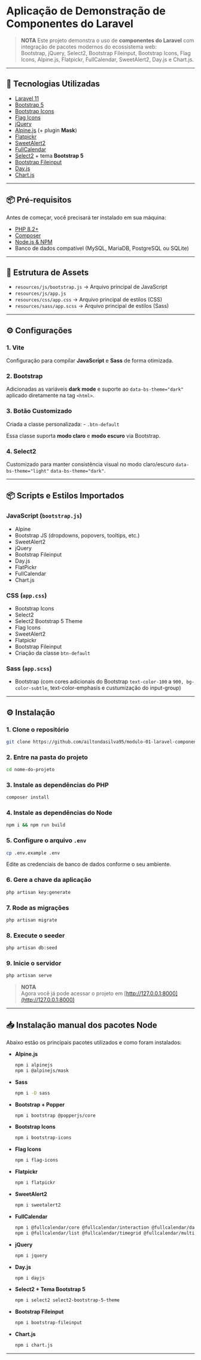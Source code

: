 # Aplicação de Demonstração de Componentes do Laravel

> **NOTA**
> Este projeto demonstra o uso de **componentes do Laravel** com integração de pacotes modernos do ecossistema web:  
> Bootstrap, jQuery, Select2, Bootstrap Fileinput, Bootstrap Icons, Flag Icons, Alpine.js, Flatpickr, FullCalendar, SweetAlert2, Day.js e Chart.js.

---

## 🚀 Tecnologias Utilizadas

- [Laravel 11](https://laravel.com)
- [Bootstrap 5](https://getbootstrap.com)
- [Bootstrap Icons](https://icons.getbootstrap.com)
- [Flag Icons](https://flagicons.lipis.dev)
- [jQuery](https://jquery.com)
- [Alpine.js](https://alpinejs.dev) (+ plugin **Mask**)
- [Flatpickr](https://flatpickr.js.org)
- [SweetAlert2](https://sweetalert2.github.io)
- [FullCalendar](https://fullcalendar.io)
- [Select2](https://select2.org) + tema **Bootstrap 5**
- [Bootstrap Fileinput](http://plugins.krajee.com/file-input)
- [Day.js](https://day.js.org)
- [Chart.js](https://www.chartjs.org)

---

## 📦 Pré-requisitos

Antes de começar, você precisará ter instalado em sua máquina:

- [PHP 8.2+](https://www.php.net)
- [Composer](https://getcomposer.org)
- [Node.js & NPM](https://nodejs.org)
- Banco de dados compatível (MySQL, MariaDB, PostgreSQL ou SQLite)

---

## 📂 Estrutura de Assets

-   `resources/js/bootstrap.js` → Arquivo principal de JavaScript
-   `resources/js/app.js`
-   `resources/css/app.css` → Arquivo principal de estilos (CSS)
-   `resources/sass/app.scss` → Arquivo principal de estilos (Sass)

---

## ⚙️ Configurações

### 1. Vite

Configuração para compilar **JavaScript** e **Sass** de forma otimizada.

### 2. Bootstrap

Adicionadas as variáveis **dark mode** e suporte ao
`data-bs-theme="dark"` aplicado diretamente na tag `<html>`.

### 3. Botão Customizado

Criada a classe personalizada: - `.btn-default`

Essa classe suporta **modo claro** e **modo escuro** via Bootstrap.

### 4. Select2

Customizado para manter consistência
visual no modo claro/escuro `data-bs-theme="light"` `data-bs-theme="dark"`.

---

## 📦 Scripts e Estilos Importados

### JavaScript (`bootstrap.js`)

-   Alpine
-   Bootstrap JS (dropdowns, popovers, tooltips, etc.)
-   SweetAlert2
-   jQuery
-   Bootstrap Fileinput
-   Day.js
-   FlatPickr
-   FullCalendar
-   Chart.js

### CSS (`app.css`)

-   Bootstrap Icons
-   Select2
-   Select2 Bootstrap 5 Theme
-   Flag Icons
-   SweetAlert2
-   Flatpickr
-   Bootstrap Fileinput
-   Criação da classe `btn-default`

### Sass (`app.scss`)

-   Bootstrap (com cores adicionais do Bootstrap `text-color-100` a `900, bg-color-subtle`, text-color-emphasis e custumização do input-group)

---

## ⚙️ Instalação

### 1. Clone o repositório
```sh
git clone https://github.com/ailtondasilva95/modulo-01-laravel-components.git nome-do-projeto
```

### 2. Entre na pasta do projeto
```sh
cd nome-do-projeto
```

### 3. Instale as dependências do PHP
```sh
composer install
```

### 4. Instale as dependências do Node
```sh
npm i && npm run build
```

### 5. Configure o arquivo `.env`
```sh
cp .env.example .env
```

Edite as credenciais de banco de dados conforme o seu ambiente.

### 6. Gere a chave da aplicação
```sh
php artisan key:generate
```

### 7. Rode as migrações
```sh
php artisan migrate
```

### 8. Execute o seeder
```sh
php artisan db:seed
```

### 9. Inicie o servidor
```sh
php artisan serve
```

> **NOTA**  
> Agora você já pode acessar o projeto em [http://127.0.0.1:8000](http://127.0.0.1:8000)

---

## 📥 Instalação manual dos pacotes Node

Abaixo estão os principais pacotes utilizados e como foram instalados:

- **Alpine.js**
  ```sh
  npm i alpinejs
  npm i @alpinejs/mask
  ```

- **Sass**
  ```sh
  npm i -D sass
  ```

- **Bootstrap + Popper**
  ```sh
  npm i bootstrap @popperjs/core
  ```

- **Bootstrap Icons**
  ```sh
  npm i bootstrap-icons
  ```

- **Flag Icons**
  ```sh
  npm i flag-icons
  ```

- **Flatpickr**
  ```sh
  npm i flatpickr
  ```

- **SweetAlert2**
  ```sh
  npm i sweetalert2
  ```

- **FullCalendar**
  ```sh
  npm i @fullcalendar/core @fullcalendar/interaction @fullcalendar/daygrid @fullcalendar/bootstrap5
  npm i @fullcalendar/list @fullcalendar/timegrid @fullcalendar/multimonth
  ```

- **jQuery**
  ```sh
  npm i jquery
  ```

- **Day.js**
  ```sh
  npm i dayjs
  ```

- **Select2 + Tema Bootstrap 5**
  ```sh
  npm i select2 select2-bootstrap-5-theme
  ```

- **Bootstrap Fileinput**
  ```sh
  npm i bootstrap-fileinput
  ```

- **Chart.js**
  ```sh
  npm i chart.js
  ```

---

